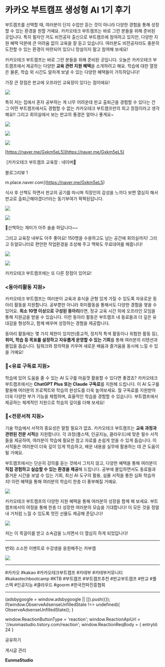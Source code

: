 
# 카카오 부트캠프 생성형 AI 1기 후기

부트캠프를 선택할 때, 여러분이 단지 수업만 듣는 것이 아니라 다양한 경험을 통해 성장할 수 있는 환경을 원할 거예요. 카카오테크 부트캠프는 바로 그런 분들을 위해 준비된 곳입니다. 특히 필자인 저도 비전공자 출신으로 부트캠프에 참여하고 있지만, 다양한 지원 혜택 덕분에 큰 어려움 없이 교육을 잘 듣고 있습니다. 여러분도 비전공자라도 충분히 도전할 수 있는 환경이 마련되어 있으니 망설이지 말고 참여해 보세요!

카카오테크 부트캠프는 바로 그런 분들을 위해 준비된 곳입니다. 오늘은 카카오테크 부트캠프에서 제공하는 다양한 **교육 관련 지원 혜택**을 소개하려고 해요. 학습에 대한 열정은 물론, 학습 외 시간도 알차게 보낼 수 있는 다양한 혜택들이 가득하답니다!

가장 큰 장점은 판교에 오프라인 교육장이 있다는 점이에요!

![](https://blog.kakaocdn.net/dn/bHGM3h/btsKC1A4jsQ/IxlOtIxOQh7ZQ3W8Ly4iF1/img.jpg)

특히 저는 집에서 혼자 공부하는 게 너무 어려운데 판교 출퇴근을 경험할 수 있다는 건 그 어떤 부트캠프에서도 경험할 수 없는 카카오테크 부트캠프만의 최고 장점이라고 생각해요!! 그리고 회의실에서 보는 판교의 풍경은 얼마나 좋게요~

![](https://blog.kakaocdn.net/dn/bWJpOF/btsKDO8Wfp7/pZYtFQEy8eUo33RkVDqSK0/img.jpg)

![](https://blog.kakaocdn.net/dn/RHBLd/btsKEI7069f/WPPEDvZEnxuk1oyaJxDYHK/img.jpg)

![](https://blog.kakaocdn.net/dn/cL3GOF/btsKFmXrPqh/CpHGbjIy885xI2cWsVw2Zk/img.jpg)

[https://naver.me/Gxkm5eL5](https://naver.me/Gxkm5eL5)

 [카카오테크 부트캠프 교육장 : 네이버

블로그리뷰 1

m.place.naver.com](https://naver.me/Gxkm5eL5)

식사 후 산책도 하면서 판교의 공기를 마시며 직장인의 감성을 느끼다 보면 열심히 해서 판교로 출퇴근해야겠다!!라는 동기부여가 팍팍된답니다.

![](https://blog.kakaocdn.net/dn/KCJ5N/btsKDDsZQhd/3CWSS2unqUGmIPSiiWipSK/img.jpg)

![](https://blog.kakaocdn.net/dn/Hzx0T/btsKDEZKyn7/5OU4imOlWZROKRX0vqcM0k/img.jpg)

산책하는 재미가 아주 솔솔 하답니다~~

그리고 교육장 내부도 아주 좋아요! 150명을 수용하고도 남는 공간에 회의실까지! 그리고 듀얼모니터로 편안한 작업환경을 조성해 주고 맥북도 무료대여를 해줍니다!

![](https://blog.kakaocdn.net/dn/b0zCex/btsKEXYbQDR/ZNJzkjckDGKd6SNfmBSCUK/img.jpg)

![](https://blog.kakaocdn.net/dn/JqDJr/btsKEwmk6SP/TpVg6otLsw9vpRLsNChN5K/img.jpg)

카카오테크 부트캠프에는 또 다른 장점이 있어요!

### **<동아리활동 지원>**

카카오테크 부트캠프는 여러분이 교육과 휴식을 균형 있게 가질 수 있도록 자유로운 동아리 활동을 지원합니다. 공부뿐만 아니라 취미활동을 통해서도 다양한 경험을 쌓을 수 있어요. **최소 10명 이상으로 구성된 동아리**라면, 정규 교육 시간 외에 오프라인 모임을 통해 지원금을 받을 수 있습니다. 이런 동아리 활동은 부트캠프 내 동료들과 더 깊은 유대감을 형성하고, 함께 배우며 성장하는 경험을 제공합니다.

동아리 활동에는 몇 가지 제한이 있지만(종교적, 정치적 특색 활동이나 위험한 활동 등), **취미, 학습 등 목표를 설정하고 자유롭게 운영할 수 있는 기회**를 통해 여러분의 리텐션과 몰입을 돕습니다. 팀워크와 창의력을 키우며 새로운 배움과 즐거움을 동시에 느낄 수 있을 거예요!

### **<유료 구독료 지원>**

학습에 있어 도움을 줄 수 있는 AI 도구를 마음껏 활용할 수 있다면 좋겠죠? 카카오테크 부트캠프에서는 **ChatGPT Plus 또는 Claude 구독료**를 지원해 드립니다. 이 AI 도구를 활용해 여러분의 프로젝트와 학습의 완성도를 더욱 높여보세요. 월 구독료를 지원받아 더욱 다양한 부가 기능을 체험하며, 효율적인 학습을 경험할 수 있습니다. 부트캠프에서 제공하는 체계적인 지원으로 학습의 깊이를 더해 보세요!

### **<전문서적 지원>**

기술 학습에서 서적의 중요성은 말할 필요가 없죠. 카카오테크 부트캠프는 **교육 과정과 관련된 전문 서적**을 지원합니다. 각 과정(풀스택, 인공지능, 클라우드)에 맞춘 필수 서적들을 제공하여, 여러분이 학습에 필요한 참고 자료를 손쉽게 얻을 수 있게 돕습니다. 이 서적들은 여러분이 더욱 깊이 있게 학습하고, 배운 내용을 실무에 활용하는 데 큰 도움이 될 거예요.

부트캠프에서는 단순히 강의를 듣는 것에서 그치지 않고, 다양한 혜택을 통해 여러분이 **직접 경험하고 실습할 수 있는 환경을 제공**해 드립니다. 공부에 몰입하면서도 동료들과 즐거운 시간을 보낼 수 있는 기회, 최신 AI 도구의 활용, 실물 서적을 통한 심화 학습까지! 이런 혜택을 통해 여러분의 학습이 한층 더 풍부해질 거예요.

![](https://blog.kakaocdn.net/dn/kDx0D/btsKFJd8Ni9/5TeK0kF35YxMdaRAchQxE0/img.jpg)

카카오테크 부트캠프의 다양한 지원 혜택을 통해 여러분의 성장을 함께 해 보세요. 부트캠프에서의 여정을 통해 한층 더 성장한 여러분의 모습을 기대합니다! 이 모든 것을 정말 내 거처럼 느낄 수 있도록 멋진 선물도 제공해 준답니다!

![](https://blog.kakaocdn.net/dn/44rMJ/btsKDpBOD8f/OSF7O4xxyGKS6WPZDNmE00/img.jpg)

저는 이 목걸이를 받고 소속감을 느끼면서 더 열심히 하게 되었답니다!

* * *

번외) 소소한 이벤트로 수강생을 응원해주는 카부캠

![](https://blog.kakaocdn.net/dn/lA9Wy/btsKDEyLcF1/lAPewvlRAS0ZKy7cY4E2Mk/img.jpg)

* * *

#카카오 #kakao #카카오테크부트캠프 #카테부 #카테부커뮤니티 #kakaotechbootcamp #KTB #부트캠프 #부트캠프추천 #판교부트캠프 #판교 #풀스택 #인공지능 #클라우드 #goorm #한국전파진흥협회

* * *

(adsbygoogle = window.adsbygoogle || \[\]).push({}); if(window.ObserveAdsenseUnfilledState !== undefined){ ObserveAdsenseUnfilledState(); }

window.ReactionButtonType = 'reaction'; window.ReactionApiUrl = '//eunmastudio.tistory.com/reaction'; window.ReactionReqBody = { entryId: 24 }

공유하기

게시글 관리

**EunmaStudio**
            